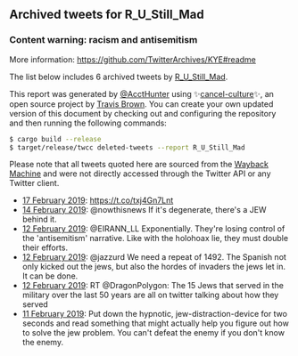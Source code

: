 ## Archived tweets for R_U_Still_Mad
### Content warning: racism and antisemitism
More information: https://github.com/TwitterArchives/KYE#readme

The list below includes 6 archived tweets by
[R_U_Still_Mad](https://twitter.com/R_U_Still_Mad).




This report was generated by [@AcctHunter](https://twitter.com/accthunter) using ✨[cancel-culture](https://github.com/travisbrown/cancel-culture)✨,
an open source project by [Travis Brown](https://twitter.com/travisbrown). You can create your own
updated version of this document by checking out and configuring the repository and then running
the following commands:

```bash
$ cargo build --release
$ target/release/twcc deleted-tweets --report R_U_Still_Mad
```

Please note that all tweets quoted here are sourced from the
[Wayback Machine](https://web.archive.org) and were not directly accessed through the Twitter API or
any Twitter client.



* [17 February 2019](https://web.archive.org/web/20190217025520/https://twitter.com/R_U_Still_Mad/status/1096966297626312704): https://t.co/txj4Gn7Lnt
* [14 February 2019](https://web.archive.org/web/20190214034820/https://twitter.com/R_U_Still_Mad/status/1095892471907639296): @nowthisnews If it's degenerate, there's a JEW behind it.
* [12 February 2019](https://web.archive.org/web/20190212053909/https://twitter.com/R_U_Still_Mad/status/1095195584108130304): @EIRANN_LL Exponentially.   They're losing control of the 'antisemitism' narrative. Like with the holohoax lie, they must double their efforts.
* [12 February 2019](https://web.archive.org/web/20190212031321/https://twitter.com/R_U_Still_Mad/status/1095158892340920322): @jazzurd We need a repeat of 1492.   The Spanish not only kicked out the jews, but also the hordes of invaders the jews let in.   It can be done.
* [12 February 2019](https://web.archive.org/web/20190212002636/https://twitter.com/R_U_Still_Mad/status/1095116928337752065): RT @DragonPolygon: The 15 Jews that served in the military over the last 50 years are all on twitter talking about how they served
* [11 February 2019](https://web.archive.org/web/20190211065958/https://twitter.com/R_U_Still_Mad/status/1094853534451929090): Put down the hypnotic, jew-distraction-device for two seconds and read something that might actually help you figure out how to solve the jew problem. You can't defeat the enemy if you don't know the enemy.
